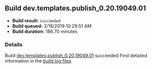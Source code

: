 ## Build dev.templates.publish_0.20.19049.01
- **Build result:** `succeeded`
- **Build queued:** 2/18/2019 10:29:51 AM
- **Build duration:** 186.70 minutes
### Details
Build [dev.templates.publish_0.20.19049.01](https://winappstudio.visualstudio.com/web/build.aspx?pcguid=a4ef43be-68ce-4195-a619-079b4d9834c2&builduri=vstfs%3a%2f%2f%2fBuild%2fBuild%2f27100) succeeded
Find detailed information in the [build log files](https://uwpctdiags.blob.core.windows.net/buildlogs/dev.templates.publish_0.20.19049.01_logs.zip)
